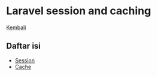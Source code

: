 # Laravel session and caching

[Kembali](../readme.md)

## Daftar isi

- [Session](Session.md)
- [Cache](cache.md)
